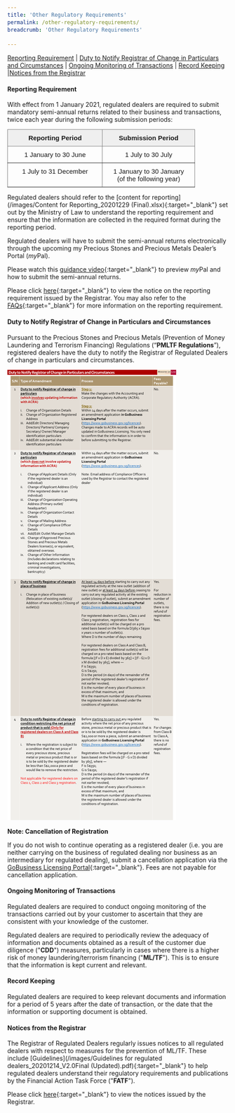 ```yaml
---
title: 'Other Regulatory Requirements'
permalink: /other-regulatory-requirements/
breadcrumb: 'Other Regulatory Requirements'

---
```



<a href="#Reporting Requirement">Reporting Requirement</a> | <a href="#Duty to Notify Registrar of Change in Particulars and Circumstances">Duty to Notify Registrar of Change in Particulars and Circumstances</a> | <a href="#Ongoing Monitoring of Transactions">Ongoing Monitoring of Transactions</a> | <a href="#Record Keeping">Record Keeping</a> |<a href="#Notices from the Registrar">Notices from the Registrar</a>

#### <a id="Reporting Requirement"></a> Reporting Requirement

With effect from 1 January 2021, regulated dealers are required to submit mandatory semi-annual returns related to their business and transactions, twice each year during the following submission periods: 

<table style="border-collapse:collapse;border-spacing:0;table-layout: fixed; width: 428px" class="tg"><colgroup><col style="width: 217px"><col style="width: 211px"></colgroup><thead><tr><th style="background-color:#efefef;border-color:inherit;border-style:solid;border-width:1px;font-family:Arial, sans-serif;font-size:15px;font-weight:bold;overflow:hidden;padding:10px 10px;text-align:center;vertical-align:top;word-break:normal">Reporting Period</th><th style="background-color:#efefef;border-color:inherit;border-style:solid;border-width:1px;font-family:Arial, sans-serif;font-size:15px;font-weight:bold;overflow:hidden;padding:10px 10px;text-align:center;vertical-align:top;word-break:normal">Submission Period</th></tr></thead><tbody><tr><td style="border-color:inherit;border-style:solid;border-width:1px;font-family:Arial, sans-serif;font-size:15px;overflow:hidden;padding:10px 10px;text-align:center;vertical-align:top;word-break:normal">1 January to 30 June</td><td style="border-color:inherit;border-style:solid;border-width:1px;font-family:Arial, sans-serif;font-size:15px;overflow:hidden;padding:10px 10px;text-align:center;vertical-align:top;word-break:normal">1 July to 30 July</td></tr><tr><td style="border-color:inherit;border-style:solid;border-width:1px;font-family:Arial, sans-serif;font-size:15px;overflow:hidden;padding:10px 10px;text-align:center;vertical-align:top;word-break:normal">1 July to 31 December</td><td style="border-color:inherit;border-style:solid;border-width:1px;font-family:Arial, sans-serif;font-size:15px;overflow:hidden;padding:10px 10px;text-align:center;vertical-align:top;word-break:normal">1 January to 30 January<br>(of the following year)</td></tr></tbody></table>

Regulated dealers should refer to the [content for reporting](/images/Content for Reporting_20201229 (Final).xlsx){:target="_blank"} set out by the Ministry of Law to understand the reporting requirement and ensure that the information are collected in the required format during the reporting period.
 
Regulated dealers will have to submit the semi-annual returns electronically through the upcoming my Precious Stones and Precious Metals Dealer’s Portal (<i>my</i>Pal).

Please watch this [guidance video](https://youtu.be/Jpcj4iYSOSM){:target="_blank"} to preview <i>my</i>Pal and how to submit the semi-annual returns.
 
Please click [here](https://acd.mlaw.gov.sg/news/notices-from-the-registrar/reporting-requirement-for-regulated-dealers-with-effect-from-1-january-2021){:target="_blank"} to view the notice on the reporting requirement issued by the Registrar. You may also refer to the [FAQs](https://va.ecitizen.gov.sg/cfp/customerPages/mlaw/explorefaq.aspx){:target="_blank"} for more information on the reporting requirement.

#### <a id="Duty to Notify Registrar of Change in Particulars and Circumstances"></a> Duty to Notify Registrar of Change in Particulars and Circumstances

Pursuant to the Precious Stones and Precious Metals (Prevention of Money Laundering and Terrorism Financing) Regulations (“**PMLTF Regulations**”), registered dealers have the duty to notify the Registrar of Regulated Dealers of change in particulars and circumstances.

<a href="/images/Duty to Notify Registrar oamend f Changes table_Final v3_20210604.pdf"><img src="/images/Duty to Notify Registrar of Changes table_Final v3_20210604.png"></a>

**Note: Cancellation of Registration**

If you do not wish to continue operating as a registered dealer (i.e. you are neither carrying on the business of regulated dealing nor business as an intermediary for regulated dealing), submit a cancellation application via the [GoBusiness Licensing Portal](https://www.gobusiness.gov.sg/licences){:target="_blank"}. Fees are not payable for cancellation application.



#### <a id="Ongoing Monitoring of Transactions"></a> Ongoing Monitoring of Transactions

Regulated dealers are required to conduct ongoing monitoring of the transactions carried out by your customer to ascertain that they are consistent with your knowledge of the customer.

Regulated dealers are required to periodically review the adequacy of information and documents obtained as a result of the customer due diligence ("**CDD**") measures, particularly in cases where there is a higher risk of money laundering/terrorism financing ("**ML/TF**"). This is to ensure that the information is kept current and relevant.

#### <a id="Record Keeping"></a> Record Keeping

Regulated dealers are required to keep relevant documents and information for a period of 5 years after the date of transaction, or the date that the information or supporting document is obtained.

#### <a id="Notices from the Registrar"></a> Notices from the Registrar

The Registrar of Regulated Dealers regularly issues notices to all regulated dealers with respect to measures for the prevention of ML/TF. These include [Guidelines](/images/Guidelines for regulated dealers_20201214_V2.0Final (Updated).pdf){:target="_blank"} to help regulated dealers understand their regulatory requirements and publications by the Financial Action Task Force ("**FATF**").

Please click [here](/news/notices-from-the-registrar/){:target="_blank"} to view the notices issued by the Registrar.

